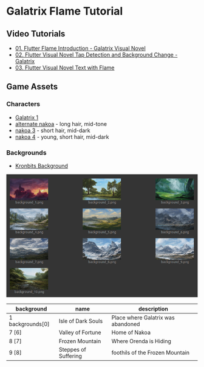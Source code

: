 # Galatrix Flame Tutorial

## Video Tutorials

* [01. Flutter Flame Introduction - Galatrix Visual Novel](https://youtu.be/_2UG3ytyukM)
* [02. Flutter Visual Novel Tap Detection and Background Change - Galatrix](https://youtu.be/IquJtfzi_JM)
* [03. Flutter Visual Novel Text with Flame](https://youtu.be/QQ_kVltCA1w)

## Game Assets

### Characters

* [Galatrix 1](https://www.artbreeder.com/i?k=aa729106ce7faae77a5573582a64)
* [alternate nakoa](https://www.artbreeder.com/i?k=42b77daf429de987883b1dc6ee3c) - long hair, mid-tone
* [nakoa 3](https://www.artbreeder.com/i?k=04b9cd6cbfe593a0f5cfff652ac1) - short hair, mid-dark
* [nakoa 4](https://www.artbreeder.com/i?k=0d0049fe37d6be3f3927d1da95e6) - young, short hair, mid-dark

### Backgrounds

* [Kronbits Background](https://kronbits.itch.io/backgrounds)

![backgrounds](docs/backgrounds.png)

| background | name | description |
| --------  | --------- | ------ |
| 1 backgrounds[0] | Isle of Dark Souls | Place where Galatrix was abandoned |
| 7 [6] | Valley of Fortune | Home of Nakoa |
| 8 [7] | Frozen Mountain | Where Orenda is Hiding |
| 9 [8] | Steppes of Suffering | foothils of the Frozen Mountain |

